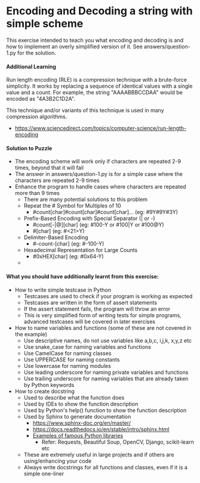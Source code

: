 # Encoding and Decoding a string with simple scheme

This exercise intended to teach you what encoding and decoding is and how to implement an overly simplified version of it.
See answers/question-1.py for the solution.

#### Additional Learning
Run length encoding (RLE) is a compression technique with a brute-force simplicity. 
It works by replacing a sequence of identical values with a single value and a count. 
For example, the string "AAAABBBCCDAA" would be encoded as "4A3B2C1D2A".

This technique and/or variants of this technique is used in many compression algorithms.
- https://www.sciencedirect.com/topics/computer-science/run-length-encoding


#### Solution to Puzzle
- The encoding scheme will work only if characters are repeated 2-9 times, beyond that it will fail
- The answer in answers/question-1.py is for a simple case where the characters are repeated 2-9 times
- Enhance the program to handle cases where characters are repeated more than 9 times
  - There are many potential solutions to this problem  
  - Repeat the # Symbol for Multiples of 10
    - #count[char]#count[char]#count[char]... (eg: #9Y#9Y#3Y)
  - Prefix-Based Encoding with Special Separator (| or -)
    - #count[-|@][char] (eg: #100-Y or #100|Y or #100@Y)
    - #<count>[char] (eg: #<21>Y)
  - Delimiter-Based Encoding
    - #-count-[char] (eg: #-100-Y)
  - Hexadecimal Representation for Large Counts
    - #0xHEX[char] (eg: #0x64-Y)
  - 
#### What you should have additionally learnt from this exercise:
- How to write simple testcase in Python
  - Testcases are used to check if your program is working as expected
  - Testcases are written in the form of assert statements
  - If the assert statement fails, the program will throw an error
  - This is very simplified form of writing tests for simple programs, advanced testcases will be covered in later exercises
- How to name variables and functions (some of these are not covered in the example)
  - Use descriptive names, do not use variables like a,b,c, i,j,k, x,y,z etc
  - Use snake_case for naming variables and functions
  - Use CamelCase for naming classes
  - Use UPPERCASE for naming constants
  - Use lowercase for naming modules
  - Use leading underscore for naming private variables and functions
  - Use trailing underscore for naming variables that are already taken by Python keywords
- How to create docstring
  - Used to describe what the function does
  - Used by IDEs to show the function description
  - Used by Python's help() function to show the function description
  - Used by Sphinx to generate documentation
    - https://www.sphinx-doc.org/en/master/
    - https://docs.readthedocs.io/en/stable/intro/sphinx.html
    - [Examples of famous Python libraries](https://www.sphinx-doc.org/en/master/examples.html)
      - Refer: Requests, Beautiful Soup, OpenCV, Django, scikit-learn etc
  - These are extremely useful in large projects and if others are using/enhancing your code
  - Always write docstrings for all functions and classes, even if it is a simple one-liner

